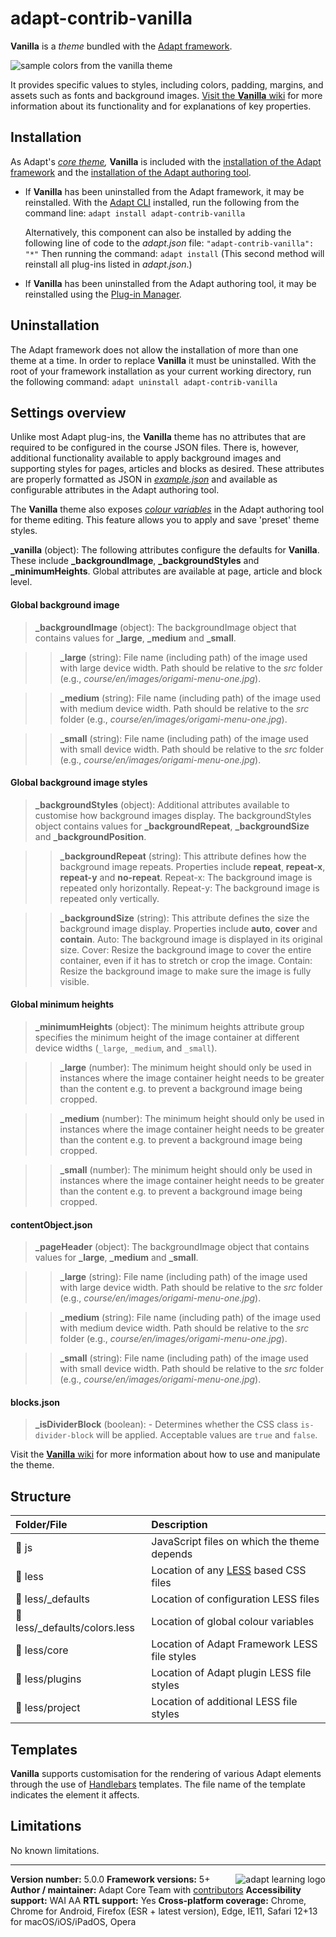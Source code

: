 # adapt-contrib-vanilla

**Vanilla** is a *theme* bundled with the [Adapt framework](https://github.com/adaptlearning/adapt_framework).

<img src="https://github.com/adaptlearning/documentation/blob/master/04_wiki_assets/plug-ins/images/vanilla01.jpg" alt="sample colors from the vanilla theme">

It provides specific values to styles, including colors, padding, margins, and assets such as fonts and background images. [Visit the **Vanilla** wiki](https://github.com/adaptlearning/adapt-contrib-vanilla/wiki) for more information about its functionality and for explanations of key properties.

## Installation

As Adapt's *[core theme](https://github.com/adaptlearning/adapt_framework/wiki/Core-Plug-ins-in-the-Adapt-Learning-Framework#theme),* **Vanilla** is included with the [installation of the Adapt framework](https://github.com/adaptlearning/adapt_framework/wiki/Manual-installation-of-the-Adapt-framework#installation) and the [installation of the Adapt authoring tool](https://github.com/adaptlearning/adapt_authoring/wiki/Installing-Adapt-Origin).

* If **Vanilla** has been uninstalled from the Adapt framework, it may be reinstalled.
With the [Adapt CLI](https://github.com/adaptlearning/adapt-cli) installed, run the following from the command line:
`adapt install adapt-contrib-vanilla`

    Alternatively, this component can also be installed by adding the following line of code to the *adapt.json* file:
    `"adapt-contrib-vanilla": "*"`
    Then running the command:
    `adapt install`
    (This second method will reinstall all plug-ins listed in *adapt.json*.)

* If **Vanilla** has been uninstalled from the Adapt authoring tool, it may be reinstalled using the [Plug-in Manager](https://github.com/adaptlearning/adapt_authoring/wiki/Plugin-Manager).

## Uninstallation

The Adapt framework does not allow the installation of more than one theme at a time. In order to replace **Vanilla** it must be uninstalled. With the root of your framework installation as your current working directory, run the following command:
`adapt uninstall adapt-contrib-vanilla`

## Settings overview

Unlike most Adapt plug-ins, the **Vanilla** theme has no attributes that are required to be configured in the course JSON files. There is, however, additional functionality available to apply background images and supporting styles for pages, articles and blocks as desired. These attributes are properly formatted as JSON in [*example.json*](https://github.com/adaptlearning/adapt-contrib-vanilla/blob/master/example.json) and available as configurable attributes in the Adapt authoring tool.

The **Vanilla** theme also exposes [*colour variables*](https://github.com/adaptlearning/adapt-contrib-vanilla/blob/master/less/_defaults/colors.less) in the Adapt authoring tool for theme editing. This feature allows you to apply and save 'preset' theme styles.

**\_vanilla** (object): The following attributes configure the defaults for **Vanilla**. These include **\_backgroundImage**, **\_backgroundStyles** and **\_minimumHeights**. Global attributes are available at page, article and block level.

#### Global background image
>**\_backgroundImage** (object): The backgroundImage object that contains values for **\_large**, **\_medium** and **\_small**.

>>**\_large** (string): File name (including path) of the image used with large device width. Path should be relative to the *src* folder (e.g., *course/en/images/origami-menu-one.jpg*).

>>**\_medium** (string): File name (including path) of the image used with medium device width. Path should be relative to the *src* folder (e.g., *course/en/images/origami-menu-one.jpg*).

>>**\_small** (string): File name (including path) of the image used with small device width. Path should be relative to the *src* folder (e.g., *course/en/images/origami-menu-one.jpg*).

#### Global background image styles
>**_backgroundStyles** (object): Additional attributes available to customise how background images display. The backgroundStyles object contains values for **\_backgroundRepeat**, **\_backgroundSize** and **\_backgroundPosition**.

>>**\_backgroundRepeat** (string): This attribute defines how the background image repeats. Properties include **repeat**, **repeat-x**, **repeat-y** and **no-repeat**.
Repeat-x: The background image is repeated only horizontally. Repeat-y: The background image is repeated only vertically.

>>**\_backgroundSize** (string): This attribute defines the size the background image display. Properties include **auto**, **cover** and **contain**.
Auto: The background image is displayed in its original size. Cover: Resize the background image to cover the entire container, even if it has to stretch or crop the image. Contain: Resize the background image to make sure the image is fully visible.

#### Global minimum heights
>**_minimumHeights** (object): The minimum heights attribute group specifies the minimum height of the image container at different device widths (`_large`, `_medium`, and `_small`).

>>**\_large** (number): The minimum height should only be used in instances where the image container height needs to be greater than the content e.g. to prevent a background image being cropped.

>>**\_medium** (number): The minimum height should only be used in instances where the image container height needs to be greater than the content e.g. to prevent a background image being cropped.

>>**\_small** (number): The minimum height should only be used in instances where the image container height needs to be greater than the content e.g. to prevent a background image being cropped.

#### **contentObject.json**
>**\_pageHeader** (object): The backgroundImage object that contains values for **\_large**, **\_medium** and **\_small**.

>>**\_large** (string): File name (including path) of the image used with large device width. Path should be relative to the *src* folder (e.g., *course/en/images/origami-menu-one.jpg*).

>>**\_medium** (string): File name (including path) of the image used with medium device width. Path should be relative to the *src* folder (e.g., *course/en/images/origami-menu-one.jpg*).

>>**\_small** (string): File name (including path) of the image used with small device width. Path should be relative to the *src* folder (e.g., *course/en/images/origami-menu-one.jpg*).

#### **blocks.json**
>**_isDividerBlock** (boolean): - Determines whether the CSS class `is-divider-block` will be applied. Acceptable values are `true` and `false`.

Visit the [**Vanilla** wiki](https://github.com/adaptlearning/adapt-contrib-vanilla/wiki) for more information about how to use and manipulate the theme.

## Structure

| Folder/File         | Description  |
| :-------------      |:-------------|
| 📁 js                | JavaScript files on which the theme depends |
| 📁 less              | Location of any [LESS](http://lesscss.org/) based CSS files |
| 📁 less/_defaults          | Location of configuration LESS files |
| 📄 less/_defaults/colors.less | Location of global colour variables   |
| 📁 less/core          | Location of Adapt Framework LESS file styles |
| 📁 less/plugins          | Location of Adapt plugin LESS file styles |
| 📁 less/project          | Location of additional LESS file styles |

## Templates

**Vanilla** supports customisation for the rendering of various Adapt elements through the use of [Handlebars](http://handlebarsjs.com/) templates. The file name of the template indicates the element it affects.

## Limitations

No known limitations.

----------------------------
**Version number:**  5.0.0  <a href="https://community.adaptlearning.org/" target="_blank"><img src="https://github.com/adaptlearning/documentation/blob/master/04_wiki_assets/plug-ins/images/adapt-logo-mrgn-lft.jpg" alt="adapt learning logo" align="right"></a>
**Framework versions:**  5+
**Author / maintainer:** Adapt Core Team with [contributors](https://github.com/adaptlearning/adapt-contrib-vanilla/graphs/contributors)
**Accessibility support:** WAI AA
**RTL support:** Yes
**Cross-platform coverage:** Chrome, Chrome for Android, Firefox (ESR + latest version), Edge, IE11, Safari 12+13 for macOS/iOS/iPadOS, Opera
